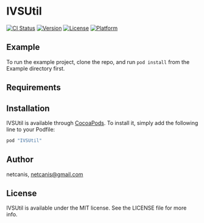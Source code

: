 # IVSUtil

[![CI Status](http://img.shields.io/travis/netcanis/IVSUtil.svg?style=flat)](https://travis-ci.org/netcanis/IVSUtil)
[![Version](https://img.shields.io/cocoapods/v/IVSUtil.svg?style=flat)](http://cocoapods.org/pods/IVSUtil)
[![License](https://img.shields.io/cocoapods/l/IVSUtil.svg?style=flat)](http://cocoapods.org/pods/IVSUtil)
[![Platform](https://img.shields.io/cocoapods/p/IVSUtil.svg?style=flat)](http://cocoapods.org/pods/IVSUtil)

## Example

To run the example project, clone the repo, and run `pod install` from the Example directory first.

## Requirements

## Installation

IVSUtil is available through [CocoaPods](http://cocoapods.org). To install
it, simply add the following line to your Podfile:

```ruby
pod "IVSUtil"
```

## Author

netcanis, netcanis@gmail.com

## License

IVSUtil is available under the MIT license. See the LICENSE file for more info.
